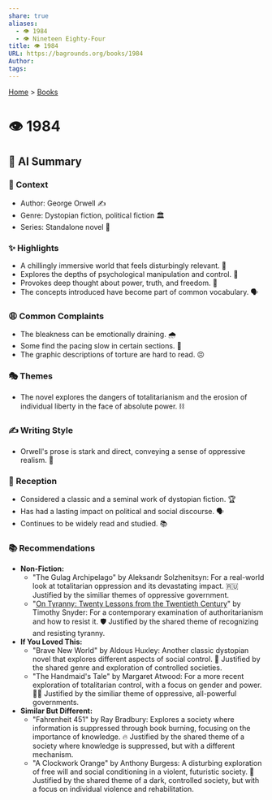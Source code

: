 ```yaml
---
share: true
aliases:
  - 👁️ 1984
  - 👁️ Nineteen Eighty-Four
title: 👁️ 1984
URL: https://bagrounds.org/books/1984
Author: 
tags: 
---
```

[Home](../index.md) > [Books](./index.md)  
# 👁️ 1984  
## 🤖 AI Summary  
### 📖 Context  
  
* Author: George Orwell ✍️  
* Genre: Dystopian fiction, political fiction 🏛️  
* Series: Standalone novel 🚫  
  
### ✨ Highlights  
  
* A chillingly immersive world that feels disturbingly relevant. 🥶  
* Explores the depths of psychological manipulation and control. 🧠  
* Provokes deep thought about power, truth, and freedom. 💭  
* The concepts introduced have become part of common vocabulary. 🗣️  
  
### 😩 Common Complaints  
  
* The bleakness can be emotionally draining. 🌧️  
* Some find the pacing slow in certain sections. 🐢  
* The graphic descriptions of torture are hard to read. 😣  
  
### 🎭 Themes  
  
* The novel explores the dangers of totalitarianism and the erosion of individual liberty in the face of absolute power. ⛓️  
  
### ✍️ Writing Style  
  
* Orwell's prose is stark and direct, conveying a sense of oppressive realism. 📝  
  
### 📢 Reception  
  
* Considered a classic and a seminal work of dystopian fiction. 🏆  
* Has had a lasting impact on political and social discourse. 🗣️  
* Continues to be widely read and studied. 📚  
  
### 📚 Recommendations  
  
* **Non-Fiction:**  
    * "The Gulag Archipelago" by Aleksandr Solzhenitsyn: For a real-world look at totalitarian oppression and its devastating impact. 🇷🇺 Justified by the similiar themes of oppressive government.  
    * "[On Tyranny: Twenty Lessons from the Twentieth Century](./on-tyranny.md)" by Timothy Snyder: For a contemporary examination of authoritarianism and how to resist it. 🛡️ Justified by the shared theme of recognizing and resisting tyranny.  
* **If You Loved This:**  
    * "Brave New World" by Aldous Huxley: Another classic dystopian novel that explores different aspects of social control. 🧪 Justified by the shared genre and exploration of controlled societies.  
    * "The Handmaid's Tale" by Margaret Atwood: For a more recent exploration of totalitarian control, with a focus on gender and power. 👩‍⚖️ Justified by the similiar theme of oppressive, all-powerful governments.  
* **Similar But Different:**  
    * "Fahrenheit 451" by Ray Bradbury: Explores a society where information is suppressed through book burning, focusing on the importance of knowledge. 🔥 Justified by the shared theme of a society where knowledge is suppressed, but with a different mechanism.  
    * "A Clockwork Orange" by Anthony Burgess: A disturbing exploration of free will and social conditioning in a violent, futuristic society. 🍊 Justified by the shared theme of a dark, controlled society, but with a focus on individual violence and rehabilitation.